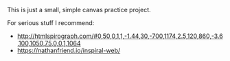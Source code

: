 This is just a small, simple canvas practice project.

For serious stuff I recommend:

- http://htmlspirograph.com/#0,50,0,1,1,-1.44,30,-700,1174,2.5,120,860,-3.6,100,1050,75,0,0,1,1064
- https://nathanfriend.io/inspiral-web/
